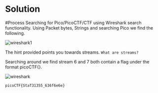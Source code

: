 # Solution

#Process
Searching for Pico/PicoCTF/CTF using Wireshark search functionality. Using Packet bytes, Strings and searching Pico we find the following. 

![wireshark1](https://user-images.githubusercontent.com/32277825/75100235-1a6e1280-5599-11ea-9c97-91f7ea678486.png)

The hint provided points you towards streams. ``What are streams?``

Searching around we find stream 6 and 7 both contain a flag under the format picoCTF{}.

![wireshark](https://user-images.githubusercontent.com/32277825/75100206-d0852c80-5598-11ea-8718-c8cd2ce6e3bb.png)


```picoCTF{StaT31355_636f6e6e}```
